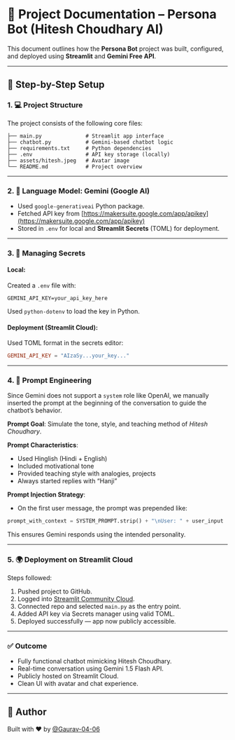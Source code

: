 # 📘 Project Documentation – Persona Bot (Hitesh Choudhary AI)

This document outlines how the **Persona Bot** project was built, configured, and deployed using **Streamlit** and **Gemini Free API**.

---

## 🔧 Step-by-Step Setup

### 1. 💻 Project Structure

The project consists of the following core files:

```
├── main.py              # Streamlit app interface
├── chatbot.py           # Gemini-based chatbot logic
├── requirements.txt     # Python dependencies
├── .env                 # API key storage (locally)
├── assets/hitesh.jpeg   # Avatar image
└── README.md            # Project overview
```

---

### 2. 🧠 Language Model: Gemini (Google AI)

- Used `google-generativeai` Python package.
- Fetched API key from [https://makersuite.google.com/app/apikey](https://makersuite.google.com/app/apikey)
- Stored in `.env` for local and **Streamlit Secrets** (TOML) for deployment.

---

### 3. 🔐 Managing Secrets

#### Local:
Created a `.env` file with:

```
GEMINI_API_KEY=your_api_key_here
```

Used `python-dotenv` to load the key in Python.

#### Deployment (Streamlit Cloud):
Used TOML format in the secrets editor:

```toml
GEMINI_API_KEY = "AIzaSy...your_key..."
```

---

### 4. 🧠 Prompt Engineering

Since Gemini does not support a `system` role like OpenAI, we manually inserted the prompt at the beginning of the conversation to guide the chatbot’s behavior.

**Prompt Goal**: Simulate the tone, style, and teaching method of *Hitesh Choudhary*.

**Prompt Characteristics**:
- Used Hinglish (Hindi + English)
- Included motivational tone
- Provided teaching style with analogies, projects
- Always started replies with “Hanji”

**Prompt Injection Strategy**:
- On the first user message, the prompt was prepended like:

```python
prompt_with_context = SYSTEM_PROMPT.strip() + "\nUser: " + user_input
```

This ensures Gemini responds using the intended personality.

---

### 5. 🌍 Deployment on Streamlit Cloud

Steps followed:
1. Pushed project to GitHub.
2. Logged into [Streamlit Community Cloud](https://streamlit.io/cloud).
3. Connected repo and selected `main.py` as the entry point.
4. Added API key via Secrets manager using valid TOML.
5. Deployed successfully — app now publicly accessible.

---

### ✅ Outcome

- Fully functional chatbot mimicking Hitesh Choudhary.
- Real-time conversation using Gemini 1.5 Flash API.
- Publicly hosted on Streamlit Cloud.
- Clean UI with avatar and chat experience.

---

## 🧾 Author

Built with ❤️ by [@Gaurav-04-06](https://github.com/Gaurav-04-06)
